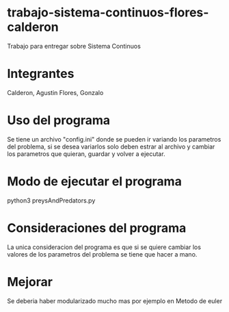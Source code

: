 # trabajo-sistema-continuos-flores-calderon
Trabajo para entregar sobre Sistema Continuos

# Integrantes
Calderon, Agustin 
Flores, Gonzalo

# Uso del programa 
Se tiene un archivo "config.ini" donde se pueden ir variando los parametros
del problema, si se desea variarlos solo deben estrar al archivo y cambiar los 
parametros que quieran, guardar y volver a ejecutar.

# Modo de ejecutar el programa
python3 preysAndPredators.py

# Consideraciones del programa
La unica consideracion del programa es que si se quiere cambiar los valores
de los parametros del problema se tiene que hacer a mano.

# Mejorar
Se deberia haber modularizado mucho mas por ejemplo en Metodo de euler



